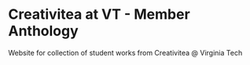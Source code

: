 # Creativitea at VT - Member Anthology
Website for collection of student works from Creativitea @ Virginia Tech
